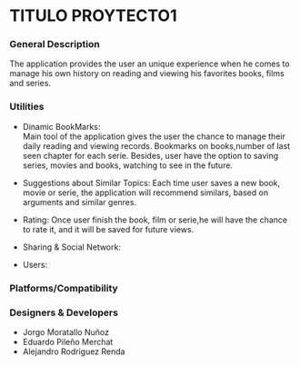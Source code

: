 # TITULO PROYTECTO1

### General Description
The application provides the user an unique experience when he comes to manage his own history on reading and viewing his favorites books, films and series.

### Utilities
- Dinamic BookMarks:  
 Main tool of the application gives the user the chance to manage their daily reading and viewing records.
Bookmarks on books,number of last seen chapter for each serie.
Besides, user have the option to saving series, movies and books, watching to see in the future.

- Suggestions about Similar Topics: 
  Each time user saves a new book, movie or serie, the application will recommend similars, based on arguments and similar genres.

- Rating: 
  Once user finish the book, film or serie,he will have the chance to rate it, and it will be saved for future views.

- Sharing & Social Network: 
- Users:

### Platforms/Compatibility


### Designers & Developers

- Jorgo Moratallo Nuñoz
- Eduardo Pileño Merchat
- Alejandro Rodriguez Renda
